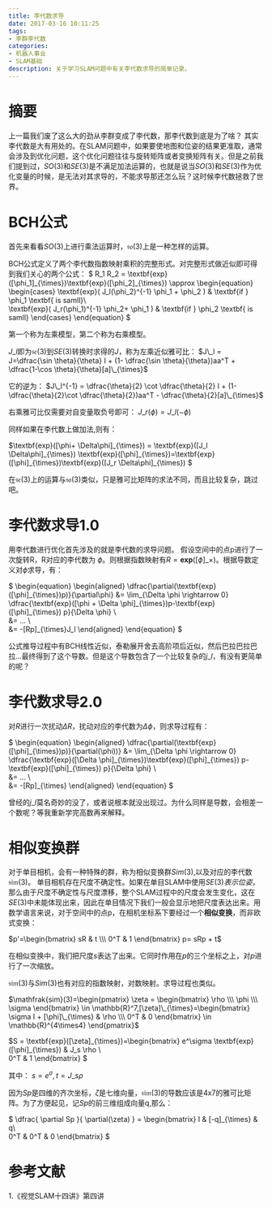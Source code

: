 ```yaml
---
title: 李代数求导
date: 2017-03-16 10:11:25
tags:
- 李群李代数
categories:
- 机器人事业
- SLAM基础
description: 关于学习SLAM问题中有关李代数求导的简单记录。
---
```

<!-- more -->

# 摘要
上一篇我们废了这么大的劲从李群变成了李代数，那李代数到底是为了啥？
其实李代数是大有用处的。在SLAM问题中，如果要使地图和位姿的结果更准取，通常会涉及到优化问题，这个优化问题往往与旋转矩阵或者变换矩阵有关。但是之前我们提到过，$SO(3)$和$SE(3)$是不满足加法运算的，也就是说当$SO(3)$和$SE(3)$作为优化变量的时候，是无法对其求导的，不能求导那还怎么玩？这时候李代数拯救了世界。

# BCH公式
首先来看看$SO(3)$上进行乘法运算时，$\mathfrak{so}(3)$上是一种怎样的运算。

BCH公式定义了两个李代数指数映射乘积的完整形式。对完整形式做近似即可得到我们关心的两个公式：
$
R\_1 R\_2 = \textbf{exp}([\phi\_1]\_{\times})\textbf{exp}([\phi\_2]\_{\times}) \approx \begin{equation}
\begin{cases}
\textbf{exp}( J\_l(\phi\_2)^{-1} \phi\_1 + \phi\_2    )  & \textbf{if  } \phi\_1 \textbf{ is samll}\\\
\textbf{exp}( J\_r(\phi\_1)^{-1} \phi\_2+ \phi\_1    )   & \textbf{if  } \phi\_2 \textbf{ is samll}
\end{cases}
\end{equation}
$

第一个称为左乘模型，第二个称为右乘模型。

$J\_l$即为$\mathfrak{se}(3)$到$SE(3)$转换时求得的$J$，称为左乘近似雅可比：
$J\_l = J=\dfrac{\sin \theta}{\theta} I + (1- \dfrac{\sin \theta}{\theta})aa^T + \dfrac{1-\cos \theta}{\theta}[a]\_{\times}$

它的逆为：
$J\_l^{-1} = \dfrac{\theta}{2} \cot \dfrac{\theta}{2} I + (1- \dfrac{\theta}{2}\cot \dfrac{\theta}{2})aa^T - \dfrac{\theta}{2}[a]\_{\times}$

右乘雅可比仅需要对自变量取负号即可：
$J\_r(\phi)=J\_l(-\phi)$ 

同样如果在李代数上做加法,则有：

$\textbf{exp}([\phi+ \Delta\phi]\_{\times}) = \textbf{exp}([J\_l \Delta\phi]\_{\times}) \textbf{exp}([\phi]\_{\times})=\textbf{exp}([\phi]\_{\times})\textbf{exp}([J\_r \Delta\phi]\_{\times}) $ 

在$\mathfrak{se}(3)$上的运算与$\mathfrak{so}(3)$类似，只是雅可比矩阵的求法不同，而且比较复杂，跳过吧。


# 李代数求导1.0
用李代数进行优化首先涉及的就是李代数的求导问题。
假设空间中的点p进行了一次旋转R，R对应的李代数为 $\phi$。则根据指数映射有$R=\mathbf{exp}([\phi]\_{\times})$。根据导数定义对$\phi$求导，有：

$
\begin{equation}
\begin{aligned}
\dfrac{\partial(\textbf{exp}([\phi]\_{\times})p)}{\partial\phi} &= \lim\_{\Delta \phi \rightarrow 0} \dfrac{\textbf{exp}([\phi + \Delta \phi]\_{\times})p-\textbf{exp}([\phi]\_{\times}) p}{\Delta \phi} \\\
&= ... \\\
&= -[Rp]\_{\times}J\_l
\end{aligned}
\end{equation}
$ 

公式推导过程中有BCH线性近似，泰勒展开舍去高阶项后近似，然后巴拉巴拉巴拉...最终得到了这个导数。但是这个导数包含了一个比较复杂的$j\_l$，有没有更简单的呢？


# 李代数求导2.0
对$R$进行一次扰动$\Delta R$，扰动对应的李代数为$\Delta \phi$，则求导过程有：

$
\begin{equation}
\begin{aligned}
\dfrac{\partial(\textbf{exp}([\phi]\_{\times})p)}{\partial(\phi))} &= \lim\_{\Delta \phi \rightarrow 0} \dfrac{\textbf{exp}([\Delta \phi]\_{\times})\textbf{exp}([\phi]\_{\times}) p-\textbf{exp}([\phi]\_{\times}) p}{\Delta \phi} \\\
&= ... \\\
&= -[Rp]\_{\times}
\end{aligned}
\end{equation}
$ 

曾经的$j\_l$莫名奇妙的没了，或者说根本就没出现过。为什么同样是导数，会相差一个数呢？等我重新学完高数再来解释。

# 相似变换群
对于单目相机，会有一种特殊的群，称为相似变换群$Sim(3)$,以及对应的李代数$\mathfrak{sim}(3)$。
单目相机存在尺度不确定性。如果在单目SLAM中使用$SE(3)表示位姿$，那么由于尺度不确定性与尺度漂移，整个SLAM过程中的尺度会发生变化，这在$SE(3)$中未能体现出来，因此在单目情况下我们一般会显示地把尺度表达出来。用数学语言来说，对于空间中的点p，在相机坐标系下要经过一个**相似变换**，而非欧式变换：

$p'=\begin{bmatrix}
sR & t \\\ 
0^T & 1
\end{bmatrix} p= sRp + t$

在相似变换中，我们把尺度$s$表达了出来。它同时作用在$p$的三个坐标之上，对$p$进行了一次缩放。

$\mathfrak{sim}(3)$与$Sim(3)$也有对应的指数映射，对数映射。求导过程也类似。

$\mathfrak{sim}(3)=\begin{pmatrix}
\zeta = \begin{bmatrix}
\rho \\\
\phi \\\
\sigma
\end{bmatrix} \in \mathbb{R}^7,[\zeta]\_{\times}=\begin{bmatrix}
\sigma I + [\phi]\_{\times} & \rho \\\
0^T & 0
\end{bmatrix} \in \mathbb{R}^{4\times4}
\end{pmatrix}$

$S = \textbf{exp}([\zeta]\_{\times})=\begin{bmatrix}
e^\sigma \textbf{exp}([\phi]\_{\times})  & J\_s \rho \\\
0^T & 1
\end{bmatrix}
$

其中：
$s=e^\sigma, t=J\_s \rho$ 

因为$Sp$是四维的齐次坐标，$\zeta$是七维向量，$\mathfrak{sim}(3)$的导数应该是4x7的雅可比矩阵。为了方便起见，记$Sp$的前三维组成向量q,那么：

$
\dfrac{ \partial Sp }{ \partial(\zeta) } = \begin{bmatrix}
I & [-q]\_{\times} & q\\\
0^T & 0^T & 0
\end{bmatrix}
$ 

# 参考文献
1.《视觉SLAM十四讲》第四讲












